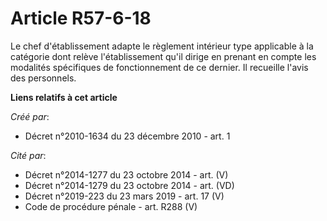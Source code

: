 # Article R57-6-18

Le chef d'établissement adapte le règlement intérieur type applicable à la catégorie dont relève l'établissement qu'il dirige
en prenant en compte les modalités spécifiques de fonctionnement de ce dernier. Il recueille l'avis des personnels.

**Liens relatifs à cet article**

_Créé par_:

  - Décret n°2010-1634 du 23 décembre 2010 - art. 1

_Cité par_:

  - Décret n°2014-1277 du 23 octobre 2014 - art. (V)
  - Décret n°2014-1279 du 23 octobre 2014 - art. (VD)
  - Décret n°2019-223 du 23 mars 2019 - art. 17 (V)
  - Code de procédure pénale - art. R288 (V)
